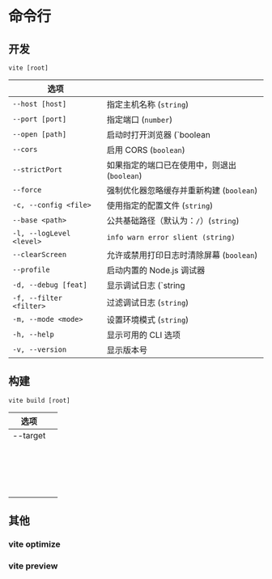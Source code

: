 # 命令行

## 开发

```shell
vite [root]
```

| 选项                     |                                              |
| ------------------------ | -------------------------------------------- |
| `--host [host]`          | 指定主机名称 (`string`)                      |
| `--port [port]`          | 指定端口 (`number`)                          |
| `--open [path]`          | 启动时打开浏览器 (`boolean |string`)         |
| `--cors`                 | 启用 CORS (`boolean`)                        |
| `--strictPort`           | 如果指定的端口已在使用中，则退出 (`boolean`) |
| `--force`                | 强制优化器忽略缓存并重新构建 (`boolean`)     |
| `-c, --config <file>`    | 使用指定的配置文件 (`string`)                |
| `--base <path>`          | 公共基础路径（默认为：`/`）(`string`)        |
| `-l, --logLevel <level>` | `info warn error slient (string)`            |
| `--clearScreen`          | 允许或禁用打印日志时清除屏幕 (`boolean`)     |
| `--profile`              | 启动内置的 Node.js 调试器                    |
| `-d, --debug [feat]`     | 显示调试日志 (`string |boolean`)             |
| `-f, --filter <filter>`  | 过滤调试日志 (`string`)                      |
| `-m, --mode <mode>`      | 设置环境模式 (`string`)                      |
| `-h, --help`             | 显示可用的 CLI 选项                          |
| `-v, --version`          | 显示版本号                                   |

## 构建

```shell
vite build [root]
```

| 选项              |      |
| ----------------- | ---- |
| --target <target> |      |
|                   |      |
|                   |      |
|                   |      |
|                   |      |
|                   |      |
|                   |      |
|                   |      |
|                   |      |
|                   |      |
|                   |      |
|                   |      |
|                   |      |
|                   |      |
|                   |      |
|                   |      |
|                   |      |
|                   |      |
|                   |      |




## 其他

### vite optimize

### vite preview
